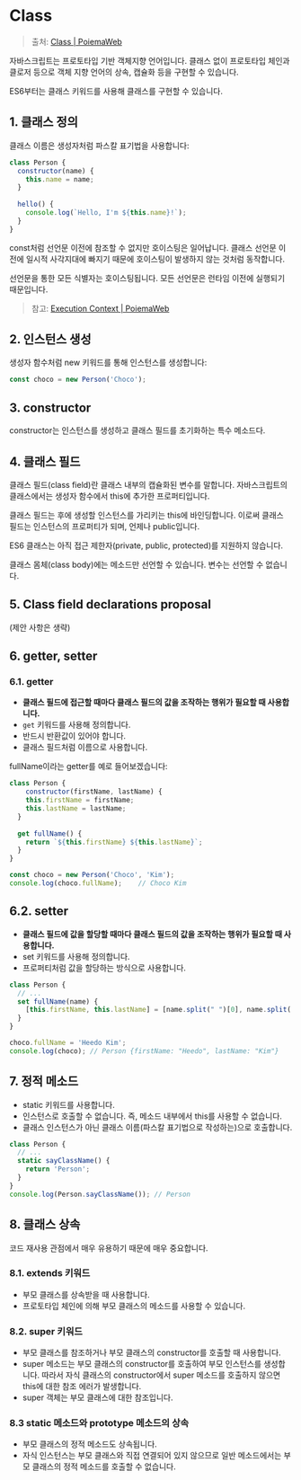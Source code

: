 # Class

> 출처: [Class | PoiemaWeb](https://poiemaweb.com/es6-class)

자바스크립트는 프로토타입 기반 객체지향 언어입니다. 클래스 없이 프로토타입 체인과 클로저 등으로 객체 지향 언어의 상속, 캡슐화 등을 구현할 수 있습니다.

ES6부터는 클래스 키워드를 사용해 클래스를 구현할 수 있습니다.

## 1. 클래스 정의

클래스 이름은 생성자처럼 파스칼 표기법을 사용합니다:

```javascript
class Person {
  constructor(name) {
    this.name = name;
  }
  
  hello() {
    console.log(`Hello, I'm ${this.name}!`);
  }
}
```

const처럼 선언문 이전에 참조할 수 없지만 호이스팅은 일어납니다. 클래스 선언문 이전에 일시적 사각지대에 빠지기 때문에 호이스팅이 발생하지 않는 것처럼 동작합니다.

선언문을 통한 모든 식별자는 호이스팅됩니다. 모든 선언문은 런타임 이전에 실행되기 때문입니다.

> 참고: [Execution Context | PoiemaWeb](https://poiemaweb.com/js-execution-context)

## 2. 인스턴스 생성

생성자 함수처럼 new 키워드를 통해 인스턴스를 생성합니다:

```javascript
const choco = new Person('Choco');
```

## 3. constructor

constructor는 인스턴스를 생성하고 클래스 필드를 초기화하는 특수 메소드다.

## 4. 클래스 필드

클래스 필드(class field)란 클래스 내부의 캡슐화된 변수를 말합니다. 자바스크립트의 클래스에서는 생성자 함수에서 this에 추가한 프로퍼티입니다.

클래스 필드는 후에 생성할 인스턴스를 가리키는 this에 바인딩합니다. 이로써 클래스 필드는 인스턴스의 프로퍼티가 되며, 언제나 public입니다.

ES6 클래스는 아직 접근 제한자(private, public, protected)를 지원하지 않습니다.

클래스 몸체(class body)에는 메소드만 선언할 수 있습니다. 변수는 선언할 수 없습니다.

## 5. Class field declarations proposal

(제안 사항은 생략)

## 6. getter, setter

### 6.1. getter

- **클래스 필드에 접근할 때마다 클래스 필드의 값을 조작하는 행위가 필요할 때 사용합니다.**
- `get` 키워드를 사용해 정의합니다.
- 반드시 반환값이 있어야 합니다.
- 클래스 필드처럼 이름으로 사용합니다.

fullName이라는 getter를 예로 들어보겠습니다:

```javascript
class Person {
	constructor(firstName, lastName) {
    this.firstName = firstName;
    this.lastName = lastName;
  }
  
  get fullName() {
    return `${this.firstName} ${this.lastName}`;
  }
}

const choco = new Person('Choco', 'Kim');
console.log(choco.fullName);	// Choco Kim
```

## 6.2. setter

- **클래스 필드에 값을 할당할 때마다 클래스 필드의 값을 조작하는 행위가 필요할 때 사용합니다.**
- set 키워드를 사용해 정의합니다.
- 프로퍼티처럼 값을 할당하는 방식으로 사용합니다.

```javascript
class Person {
  // ...
  set fullName(name) {
    [this.firstName, this.lastName] = [name.split(" ")[0], name.split(' ')[1]];
  }
}

choco.fullName = 'Heedo Kim';
console.log(choco);	// Person {firstName: "Heedo", lastName: "Kim"}
```

## 7. 정적 메소드

- static 키워드를 사용합니다.
- 인스턴스로 호출할 수 없습니다. 즉, 메소드 내부에서 this를 사용할 수 없습니다.
- 클래스 인스턴스가 아닌 클래스 이름(파스칼 표기법으로 작성하는)으로 호출합니다.

```javascript
class Person {
  // ...
  static sayClassName() {
    return 'Person';
  }
}
console.log(Person.sayClassName());	// Person
```

## 8. 클래스 상속

코드 재사용 관점에서 매우 유용하기 때문에 매우 중요합니다.

### 8.1. extends 키워드

- 부모 클래스를 상속받을 때 사용합니다.
- 프로토타입 체인에 의해 부모 클래스의 메소드를 사용할 수 있습니다.

### 8.2. super 키워드

- 부모 클래스를 참조하거나 부모 클래스의 constructor를 호출할 때 사용합니다.
- super 메소드는 부모 클래스의 constructor를 호출하여 부모 인스턴스를 생성합니다. 따라서 자식 클래스의 constructor에서 super 메소드를 호출하지 않으면 this에 대한 참조 에러가 발생합니다.
- super 객체는 부모 클래스에 대한 참조입니다.

### 8.3 static 메소드와 prototype 메소드의 상속

- 부모 클래스의 정적 메소드도 상속됩니다.
- 자식 인스턴스는 부모 클래스와 직접 연결되어 있지 않으므로 일반 메소드에서는 부모 클래스의 정적 메소드를 호출할 수 없습니다.
